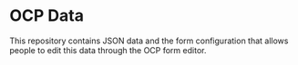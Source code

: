 # OCP Data
This repository contains JSON data and the form configuration that allows people to edit this data through the OCP form editor.